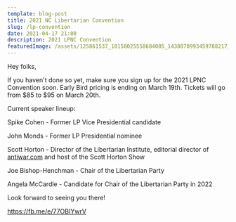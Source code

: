 ```yaml
---
template: blog-post
title: 2021 NC Libertarian Convention
slug: /lp-convention
date: 2021-04-17 21:00
description: 2021 LPNC Convention
featuredImage: /assets/125861537_10158025558684005_1438070993459788217_n.jpg
---
```

Hey folks,

If you haven't done so yet, make sure you sign up for the 2021 LPNC Convention soon. Early Bird pricing is ending on March 19th. Tickets will go from $85 to $95 on March 20th.

Current speaker lineup:

Spike Cohen - Former LP Vice Presidential candidate

John Monds - Former LP Presidential nominee

Scott Horton - Director of the Libertarian Institute, editorial director of [antiwar.com](https://l.facebook.com/l.php?u=http%3A%2F%2Fantiwar.com%2F%3Ffbclid%3DIwAR1ujUKArNvTKgv5mOUpqJ-D4R2BNMmwEPmygju2wIFvFKvMsromg718hHw&h=AT3kC1G6Znal3fObSZPGAsxSey6AZCouatrCjCNtIiqb-muktZ0NpDe_V379k7uBUIoKZqcILe24aN-lLhPJUfaHjCYtc5CY5SvQNueNLeYX50ckO0YRs27wpfpOO-6OhHEIIJLQJpsG42QK8Q&__tn__=-UK-R&c[0]=AT2Yus8HRNHh6BXG-fFt1z3fKEHqvhvh2JnABBMamB1zdlSg0YRtTMd1Ipk1qLDUCLyVefLsE9Kq-9dLf_aj-EL6JU8PdQ3UqZZuQD-0MBaB_-cr4b69xL9xJTJafAC48n3tpQgsY1cNoGaFIWddABLSRuF7X1UtW6eW6XswqeBs-cY) and host of the Scott Horton Show

Joe Bishop-Henchman - Chair of the Libertarian Party

Angela McCardle - Candidate for Chair of the Libertarian Party in 2022

Look forward to seeing you there!

<https://fb.me/e/77OBIYwrV>